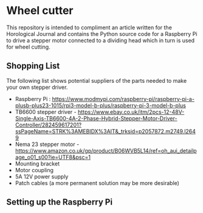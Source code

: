 # Wheel cutter

This repository is intended to compliment an article written for the Horological Journal and contains the Python source code for a Raspberry Pi to drive a stepper motor connected to a dividing head which in turn is used for wheel cutting.

## Shopping List

The following list shows potential suppliers of the parts needed to make your own stepper driver.

 - Raspberry Pi : https://www.modmypi.com/raspberry-pi/raspberry-pi-a-plusb-plus23-1015/rpi3-model-b-plus/raspberry-pi-3-model-b-plus 
 - TB6600 stepper driver - https://www.ebay.co.uk/itm/2pcs-12-48V-Single-Axis-TB6600-4A-2-Phase-Hybrid-Stepper-Motor-Driver-Controller/282459617201?ssPageName=STRK%3AMEBIDX%3AIT&_trksid=p2057872.m2749.l2649
 - Nema 23 stepper motor - https://www.amazon.co.uk/gp/product/B06WVB5L14/ref=oh_aui_detailpage_o01_s00?ie=UTF8&psc=1
 - Mounting bracket
 - Motor coupling
 - 5A 12V power supply
 - Patch cables (a more permanent solution may be more desirable)
 
 ## Setting up the Raspberry Pi
